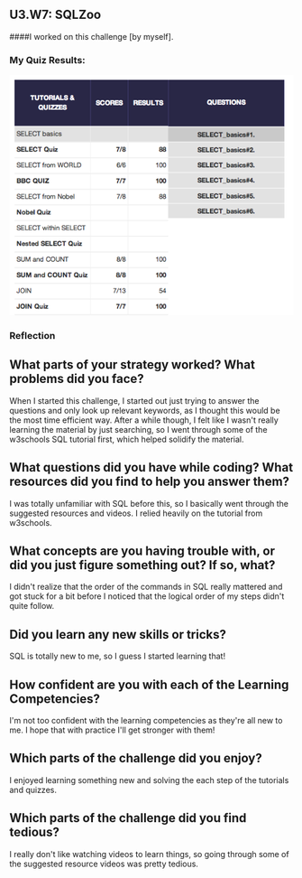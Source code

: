 ## U3.W7: SQLZoo

####I worked on this challenge [by myself].



### My Quiz Results:
![quiz results](../imgs/sqlzoo_quiz.jpg)





### Reflection

## What parts of your strategy worked? What problems did you face?

When I started this challenge, I started out just trying to answer the questions and only look up relevant keywords, as I thought this would be the most time efficient way.  After a while though, I felt like I wasn't really learning the material by just searching, so I went through some of the w3schools SQL tutorial first, which helped solidify the material.



## What questions did you have while coding? What resources did you find to help you answer them?

I was totally unfamiliar with SQL before this, so I basically went through the suggested resources and videos.  I relied heavily on the tutorial from w3schools.

## What concepts are you having trouble with, or did you just figure something out? If so, what?

I didn't realize that the order of the commands in SQL really mattered and got stuck for a bit before I noticed that the logical order of my steps didn't quite follow.


## Did you learn any new skills or tricks?

SQL is totally new to me, so I guess I started learning that!


## How confident are you with each of the Learning Competencies?

I'm not too confident with the learning competencies as they're all new to me.  I hope that with practice I'll get stronger with them!


## Which parts of the challenge did you enjoy?

I enjoyed learning something new and solving the each step of the tutorials and quizzes.


## Which parts of the challenge did you find tedious?

I really don't like watching videos to learn things, so going through some of the suggested resource videos was pretty tedious.
